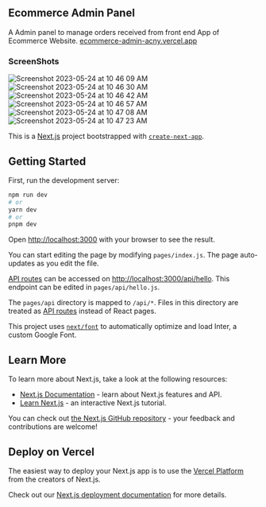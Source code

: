 ## Ecommerce Admin Panel
A Admin panel to manage orders received from front end App of Ecommerce Website. [ecommerce-admin-acny.vercel.app](https://ecommerce-front-roan-two.vercel.app/)

### ScreenShots
![Screenshot 2023-05-24 at 10 46 09 AM](https://github.com/saqlaink/Ecommerce-admin/assets/78160447/7f06cbcf-ee1a-4184-ac58-c1ecab2e2539)
![Screenshot 2023-05-24 at 10 46 30 AM](https://github.com/saqlaink/Ecommerce-admin/assets/78160447/a1d39aa7-c86a-49d6-a914-3c55f5bfe9eb)
![Screenshot 2023-05-24 at 10 46 42 AM](https://github.com/saqlaink/Ecommerce-admin/assets/78160447/61b9153e-c617-4cfe-b147-830594db90f2)
![Screenshot 2023-05-24 at 10 46 57 AM](https://github.com/saqlaink/Ecommerce-admin/assets/78160447/4b90c0e8-d689-4180-a4f4-b0fca0492e15)
![Screenshot 2023-05-24 at 10 47 08 AM](https://github.com/saqlaink/Ecommerce-admin/assets/78160447/d063c39b-2f7b-4699-91ab-bda513a52660)
![Screenshot 2023-05-24 at 10 47 23 AM](https://github.com/saqlaink/Ecommerce-admin/assets/78160447/32f0e274-e8b8-42b5-b8fc-68fd8e87c324)


This is a [Next.js](https://nextjs.org/) project bootstrapped with [`create-next-app`](https://github.com/vercel/next.js/tree/canary/packages/create-next-app).

## Getting Started

First, run the development server:

```bash
npm run dev
# or
yarn dev
# or
pnpm dev
```

Open [http://localhost:3000](http://localhost:3000) with your browser to see the result.

You can start editing the page by modifying `pages/index.js`. The page auto-updates as you edit the file.

[API routes](https://nextjs.org/docs/api-routes/introduction) can be accessed on [http://localhost:3000/api/hello](http://localhost:3000/api/hello). This endpoint can be edited in `pages/api/hello.js`.

The `pages/api` directory is mapped to `/api/*`. Files in this directory are treated as [API routes](https://nextjs.org/docs/api-routes/introduction) instead of React pages.

This project uses [`next/font`](https://nextjs.org/docs/basic-features/font-optimization) to automatically optimize and load Inter, a custom Google Font.

## Learn More

To learn more about Next.js, take a look at the following resources:

- [Next.js Documentation](https://nextjs.org/docs) - learn about Next.js features and API.
- [Learn Next.js](https://nextjs.org/learn) - an interactive Next.js tutorial.

You can check out [the Next.js GitHub repository](https://github.com/vercel/next.js/) - your feedback and contributions are welcome!

## Deploy on Vercel

The easiest way to deploy your Next.js app is to use the [Vercel Platform](https://vercel.com/new?utm_medium=default-template&filter=next.js&utm_source=create-next-app&utm_campaign=create-next-app-readme) from the creators of Next.js.

Check out our [Next.js deployment documentation](https://nextjs.org/docs/deployment) for more details.
